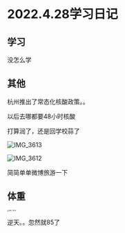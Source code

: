 # 2022.4.28学习日记

## 学习

没怎么学

## 其他

杭州推出了常态化核酸政策。。

以后去哪都要48小时核酸

打算润了，还是回学校蒜了

![IMG_3613](https://ypyun-cdn.u1n1.com/img/picgo/2022/04/28/20220428223637.jpg)

![IMG_3612](https://ypyun-cdn.u1n1.com/img/picgo/2022/04/28/20220428223641.jpg)

简简单单微博旅游一下

## 体重

<img src="https://ypyun-cdn.u1n1.com/img/picgo/2022/04/28/20220428223810.PNG" alt="IMG_3614" style="zoom:25%;" />

逆天。。忽然就85了